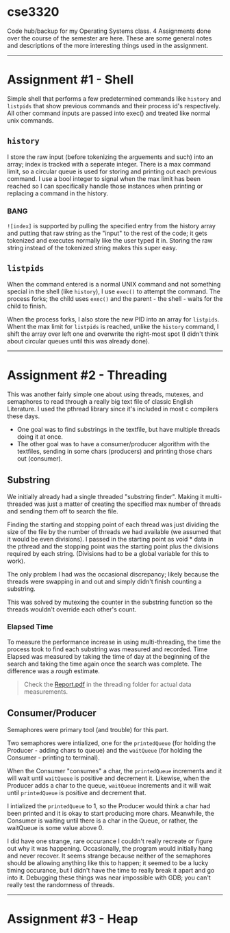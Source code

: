 # cse3320
Code hub/backup for my Operating Systems class.
4 Assignments done over the course of the semester are here.
These are some general notes and descriptions of the more interesting things used in the assignment.

---

# Assignment #1 - Shell
Simple shell that performs a few predetermined commands like `history` and `listpids` that show previous commands and their process id's respectively.
All other command inputs are passed into exec() and treated like normal unix commands.

## `history`
I store the raw input (before tokenizing the arguements and such) into an array; index is tracked with a seperate integer.
There is a max command limit, so a circular queue is used for storing and printing out each previous command.
I use a bool integer to signal when the max limit has been reached so I can specifically handle those instances when printing or replacing a command in the history.
### BANG
`![index]` is supported by pulling the specified entry from the history array and putting that raw string as the "input" to the rest of the code; it gets tokenized and executes normally like the user typed it in. Storing the raw string instead of the tokenized string makes this super easy.

## `listpids`
When the command entered is a normal UNIX command and not something special in the shell (like `history`), I use `exec()` to attempt the command.
The process forks; the child uses `exec()` and the parent - the shell - waits for the child to finish.

When the process forks, I also store the new PID into an array for `listpids`.
Whent the max limit for `listpids` is reached, unlike the `history` command, I shift the array over left one and overwrite the right-most spot (I didn't think about circular queues until this was already done).

---

# Assignment #2 - Threading
This was another fairly simple one about using threads, mutexes, and semaphores to read through a really big text file of classic English Literature.
I used the pthread library since it's included in most c compilers these days.
* One goal was to find substrings in the textfile, but have multiple threads doing it at once.
* The other goal was to have a consumer/producer algorithm with the textfiles, sending in some chars (producers) and printing those chars out (consumer).

## Substring
We initially already had a single threaded "substring finder". 
Making it multi-threaded was just a matter of creating the specified max number of threads and sending them off to search the file.

Finding the starting and stopping point of each thread was just dividing the size of the file by the number of threads we had available (we assumed that it would be even divisions).
I passed in the starting point as void \* data in the pthread and the stopping point was the starting point plus the divisions required by each string. (Divisions had to be a global variable for this to work).

The only problem I had was the occasional discrepancy; likely because the threads were swapping in and out and simply didn't finish counting a substring.

This was solved by mutexing the counter in the substring function so the threads wouldn't override each other's count.

### Elapsed Time
To measure the performance increase in using multi-threading, the time the process took to find each substring was measured and recorded.
Time Elapsed was measured by taking the time of day at the beginning of the search and taking the time again once the search was complete.
The difference was a *rough* estimate.

> Check the [Report.pdf](https://github.com/MyNameIsNickU/cse3320/blob/main/src/threading/substring/Report.pdf) in the threading folder for actual data measurements.

## Consumer/Producer
Semaphores were primary tool (and trouble) for this part.

Two semaphores were intialized, one for the `printedQueue` (for holding the Producer - adding chars to queue) and the `waitQueue` (for holding the Consumer - printing to terminal).

When the Consumer "consumes" a char, the `printedQueue` increments and it will wait until `waitQueue` is positive and decrement it. 
Likewise, when the Producer adds a char to the queue, `waitQueue` increments and it will wait until `printedQueue` is positive and decrement that.

I intialized the `printedQueue` to 1, so the Producer would think a char had been printed and it is okay to start producing more chars.
Meanwhile, the Consumer is waiting until there is a char in the Queue, or rather, the waitQueue is some value above 0.

I did have one strange, rare occurance I couldn't really recreate or figure out why it was happening. Occasionally, the program would initially hang and never recover.
It seems strange because neither of the semaphores should be allowing anything like this to happen; it seemed to be a lucky timing occurance, but I didn't have the time to really break it apart and go into it.
Debugging these things was near impossible with GDB; you can't really test the randomness of threads.

---

# Assignment #3 - Heap
